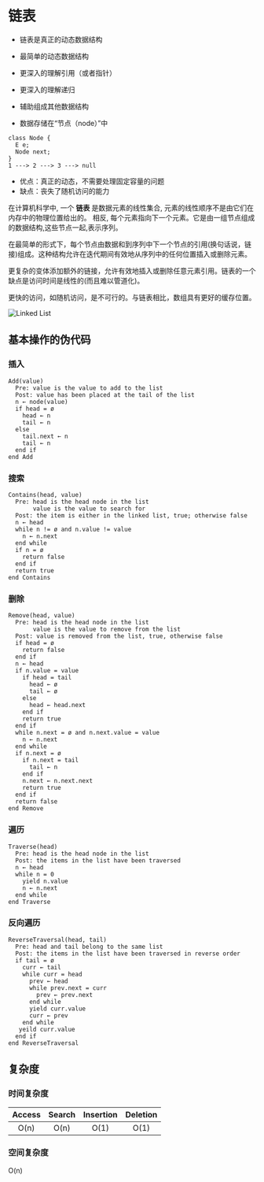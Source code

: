 # 链表

- 链表是真正的动态数据结构
- 最简单的动态数据结构
- 更深入的理解引用（或者指针）
- 更深入的理解递归
- 辅助组成其他数据结构
  
- 数据存储在“节点（node）”中
```
class Node {
  E e;
  Node next;
}
1 ---> 2 ---> 3 ---> null
```
- 优点：真正的动态，不需要处理固定容量的问题
- 缺点：丧失了随机访问的能力

在计算机科学中, 一个 **链表** 是数据元素的线性集合, 元素的线性顺序不是由它们在内存中的物理位置给出的。 相反, 每个元素指向下一个元素。它是由一组节点组成的数据结构,这些节点一起,表示序列。

在最简单的形式下，每个节点由数据和到序列中下一个节点的引用(换句话说，链接)组成。这种结构允许在迭代期间有效地从序列中的任何位置插入或删除元素。

更复杂的变体添加额外的链接，允许有效地插入或删除任意元素引用。链表的一个缺点是访问时间是线性的(而且难以管道化)。

更快的访问，如随机访问，是不可行的。与链表相比，数组具有更好的缓存位置。

![Linked List](https://upload.wikimedia.org/wikipedia/commons/6/6d/Singly-linked-list.svg)

## 基本操作的伪代码

### 插入

```text
Add(value)
  Pre: value is the value to add to the list
  Post: value has been placed at the tail of the list
  n ← node(value)
  if head = ø
    head ← n
    tail ← n
  else
    tail.next ← n
    tail ← n
  end if
end Add
```
    
### 搜索

```text
Contains(head, value)
  Pre: head is the head node in the list
       value is the value to search for
  Post: the item is either in the linked list, true; otherwise false
  n ← head
  while n != ø and n.value != value
    n ← n.next
  end while
  if n = ø
    return false
  end if
  return true
end Contains
```
    
### 删除

```text
Remove(head, value)
  Pre: head is the head node in the list
       value is the value to remove from the list
  Post: value is removed from the list, true, otherwise false
  if head = ø
    return false
  end if
  n ← head
  if n.value = value
    if head = tail
      head ← ø
      tail ← ø
    else
      head ← head.next
    end if
    return true
  end if
  while n.next = ø and n.next.value = value
    n ← n.next
  end while
  if n.next = ø
    if n.next = tail
      tail ← n
    end if
    n.next ← n.next.next
    return true
  end if
  return false
end Remove
```

### 遍历

```text
Traverse(head)
  Pre: head is the head node in the list
  Post: the items in the list have been traversed
  n ← head
  while n = 0
    yield n.value
    n ← n.next
  end while
end Traverse
```
    
### 反向遍历

```text
ReverseTraversal(head, tail)
  Pre: head and tail belong to the same list
  Post: the items in the list have been traversed in reverse order
  if tail = ø
    curr ← tail
    while curr = head
      prev ← head
      while prev.next = curr
        prev ← prev.next
      end while
      yield curr.value
      curr ← prev
    end while
   yeild curr.value
  end if
end ReverseTraversal
```

## 复杂度

### 时间复杂度

| Access    | Search    | Insertion | Deletion  |
| :-------: | :-------: | :-------: | :-------: |
| O(n)      | O(n)      | O(1)      | O(1)      |

### 空间复杂度

O(n)



